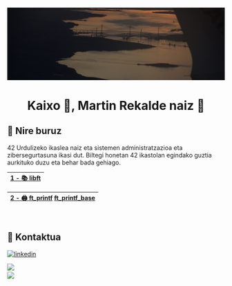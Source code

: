 ![Logo](https://github.com/MartinRekalde/MartinRekalde/blob/main/DSC_0340Recortado.JPG)



<h1 align="center">Kaixo 👋, Martin Rekalde naiz 🦆</h1>

## 🚀 Nire buruz
42 Urdulizeko ikaslea naiz eta sistemen administratzazioa eta zibersegurtasuna ikasi dut.
Biltegi honetan 42 ikastolan egindako guztia aurkituko duzu eta behar bada gehiago.
<br>

| [1 - 📚 libft](https://github.com/MartinRekalde/Libft) |
|:--|

| [2 - 🖨 ft_printf](https://github.com/MartinRekalde/ft_printf)            [ft_printf_base](https://github.com/MartinRekalde/ft_printf_base) |
|:--|
<br>

## 🔗 Kontaktua
[![linkedin](https://img.shields.io/badge/linkedin-0A66C2?style=for-the-badge&logo=linkedin&logoColor=white)](https://www.linkedin.com/in/martin-rekalde/)

![](https://github-readme-streak-stats.herokuapp.com/?user=MartinRekalde&theme=dark&hide_border=false)<br/>
![](https://github-readme-stats.vercel.app/api/top-langs/?username=MartinRekalde&theme=dark&hide_border=false&include_all_commits=false&count_private=false&layout=compact)
